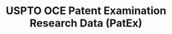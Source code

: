 ---
bigquery: https://console.cloud.google.com/bigquery?p=patents-public-data&d=uspto_oce_pair&page=dataset
citation: 'Graham, S. Marco, A., and Miller, A. (2015). “The USPTO Patent Examination
  Research Dataset: A Window on the Process of Patent Examination.”'
contributors: Graham, S. Marco, A., Miller, A.
cost: None
description: The latest version of PatEx (referred to below as the 2020 release) contains
  detailed information on nearly 11.9 million publicly-viewable provisional and non-provisional
  patent applications to the USPTO and over 4.6 million Patent Cooperation Treaty
  (PCT) applications. It is based on data that OCE downloaded from the Patent Examination
  Data System (PEDS) in April, 2021. The PEDS data are sourced from Public PAIR. The
  first time that OCE used PEDS as the basis of PatEx was for the 2019 release. We
  took the PEDS data and organized it into the familiar PatEx data files, which are
  based on the organization of the Public PAIR portal. The data files include information
  on each application’s characteristics, prosecution history, continuation history,
  claims of foreign priority, patent term adjustment history, publication history,
  and correspondence address information.
documentation: 'For the 2019 and later releases, new technical documentation is available
  https://www.uspto.gov/sites/default/files/documents/PatEx-2019-Technical-Doc.pdf


  A document describing the 2014-2017 data sets is available and can be cited as:
  Graham, Stuart J.H. and Marco, Alan C. and Miller, Richard, The USPTO Patent Examination
  Research Dataset: A Window on the Process of Patent Examination (November 30, 2015).
  Available at SSRN: https://ssrn.com/abstract=2702637.'
last_edit: Mon, 04 Apr 2022 19:06:22 GMT
location: https://www.uspto.gov/ip-policy/economic-research/research-datasets/patent-examination-research-dataset-public-pair
maintained_by: EconomicsData@uspto.gov
related_publications: https://ssrn.com/abstract=29956744, https://ssrn.com/abstract=2702637
schema_fields: '[''appl_status_date'', ''wipo_pub_date'', ''inventor_region_code'',
  ''small_entity_indicator'', ''uspc_class'', ''parent_filing_date'', ''parent_country_code'',
  ''correspondence_name_line_2'', ''application_number'', ''foreign_parent_id'', ''correspondence_region_code'',
  ''atty_docket_number'', ''wipo_pub_number'', ''application_number_pair'', ''correspondence_city'',
  ''examiner_name_middle'', ''parent_application_number'', ''invention_title'', ''aia_first_to_file'',
  ''correspondence_postal_code'', ''recorded_date'', ''application_type'', ''status_description'',
  ''filing_date'', ''examiner_name_first'', ''continuation_type'', ''inventor_rank'',
  ''examiner_id'', ''correspondence_street_line_1'', ''patent_number'', ''abandon_date'',
  ''correspondence_country_name'', ''event_code'', ''customer_number'', ''appl_status_code'',
  ''status_code'', ''foreign_parent_date'', ''inventor_country_code'', ''event_description'',
  ''disposal_type'', ''confirm_number'', ''examiner_name_last'', ''invention_subject_matter'',
  ''correspondence_name_line_1'', ''correspondence_region_name'', ''parent_country'',
  ''inventor_country_name'', ''earliest_pgpub_number'', ''uspc_subclass'', ''correspondence_country_code'',
  ''file_location'', ''earliest_pgpub_date'', ''examiner_art_unit'', ''inventor_name_first'',
  ''correspondence_street_line_2'', ''file_location_date'', ''inventor_address_type'',
  ''patent_issue_date'', ''sequence_number'', ''inventor_name_last'', ''inventor_name_middle'',
  ''child_filing_date'', ''child_application_number'']'
shortname: patex
tags:
- patents
- legal
- history
terms_of_use: 'USPTO’s online databases are not designed or intended to be a source
  for bulk downloads of USPTO data when accessed through the website’s interfaces.
  Individuals, companies, IP addresses, or blocks of IP addresses who, in effect,
  deny or decrease service by generating unusually high numbers of database accesses
  (searches, pages, or hits), whether generated manually or in an automated fashion,
  may be denied access to USPTO servers without notice.


  Bulk data products may be separately obtained from the USPTO, either for free or
  at the cost of dissemination. For details, see information on Electronic Bulk Data
  Products: https://www.uspto.gov/learning-and-resources/electronic-bulk-data-products'
title: USPTO OCE Patent Examination Research Data (PatEx)
uuid: 4342caa7-23af-420c-b2f6-6088f133df6a
---